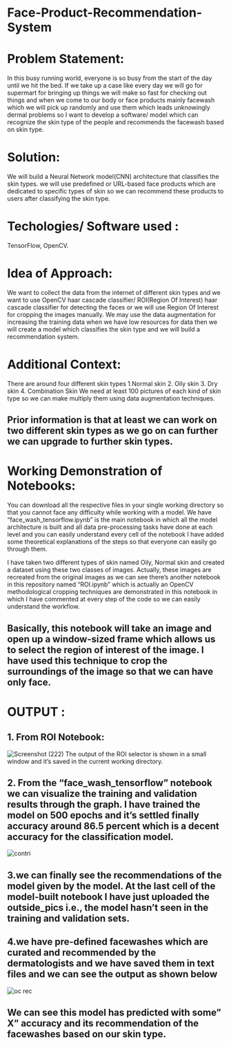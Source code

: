 
# Face-Product-Recommendation-System

# Problem Statement: 
In this busy running world, everyone is so busy from the start of the day until we hit the bed. If we take up a case like every day we will go for supermart for bringing up things we will make so fast for checking out things and when we come to our body or face products mainly facewash which we will pick up randomly and use them which leads unknowingly dermal problems so I want to develop a software/ model which can recognize the skin type of the people and recommends the facewash based on skin type.
# Solution:
We will build a Neural Network model(CNN) architecture that classifies the skin types. we will use predefined or URL-based face products which are dedicated to specific types of skin so we can recommend these products to users after classifying the skin type.
# Techologies/ Software used : 
TensorFlow, OpenCV.
# Idea of Approach:
We want to collect the data from the internet of different skin types and we want to use OpenCV haar cascade classifier/ ROI(Region Of Interest) haar cascade classifier for detecting the faces or we will use Region Of Interest for cropping the images manually. We may use the data augmentation for increasing the training data when we have low resources for data then we will create a model which classifies the skin type and we will build a recommendation system.
# Additional Context: 
There are around four different skin types 1.Normal skin 2. Oily skin 3. Dry skin 4. Combination Skin
We need at least 100 pictures of each kind of skin type so we can make multiply them using data augmentation techniques.
## Prior information is that at least we can work on two different skin types as we go on can further we can upgrade to further skin types.

# Working Demonstration of Notebooks:
You can download all the respective files in your single working directory so that you cannot face any difficulty while working with a model.
We have “face_wash_tensorflow.ipynb” is the main notebook in which all the model architecture is built and all data pre-processing tasks have done at each level and you can easily understand every cell of the notebook I have added some theoretical explanations of the steps so that everyone can easily go through them.

I have taken two different types of skin named Oily, Normal skin and created a dataset using these two classes of images. Actually, these images are recreated from the original images as we can see there’s another notebook in this repository named “ROI.ipynb” which is actually an OpenCV methodological cropping techniques are demonstrated in this notebook in which I have commented at every step of the code so we can easily understand the workflow.

## Basically, this notebook will take an image and open up a window-sized frame which allows us to select the region of interest of the image. I have used this technique to crop the surroundings of the image so that we can have only face.

# OUTPUT :
## 1. From ROI Notebook:
![Screenshot (222)](https://user-images.githubusercontent.com/83942187/122667382-45d63100-d1d0-11eb-861f-0a3ae424d8fe.png)
The output of the ROI selector is shown in a small window and it’s saved in the current working directory.
## 2. From the “face_wash_tensorflow” notebook we can visualize the training and validation results through the graph. I have trained the model on 500 epochs and it’s settled finally accuracy around 86.5 percent which is a decent accuracy for the classification model.
![contri](https://user-images.githubusercontent.com/83942187/122667410-74eca280-d1d0-11eb-86fa-909f9c395aeb.png)
## 3.we can finally see the recommendations of the model given by the model. At the last cell of the model-built notebook I have just uploaded the outside_pics i.e., the model hasn’t seen in the training and validation sets.
## 4.we have pre-defined facewashes which are curated and recommended by the dermatologists and we have saved them in text files and we can see the output as shown below
![oc rec](https://user-images.githubusercontent.com/83942187/122667464-9f3e6000-d1d0-11eb-9f02-236e28866a28.png)
## We can see this model has predicted with some” X” accuracy and its recommendation of the facewashes based on our skin type.
